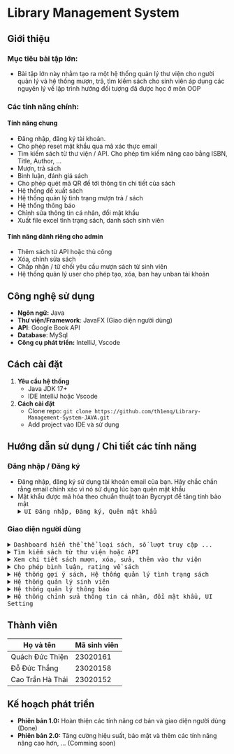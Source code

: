 # Library Management System

## Giới thiệu
### Mục tiêu bài tập lớn: 
- Bài tập lớn này nhằm tạo ra một hệ thống quản lý thư viện cho người quản lý và hệ thống mượn, trả, tìm kiếm sách cho sinh viên áp dụng các nguyên lý về lập trình hướng đối tượng đã được học ở môn OOP
### Các tính năng chính:
#### Tính năng chung
- Đăng nhập, đăng ký tài khoản.
- Cho phép reset mật khẩu qua mã xác thực email
- Tìm kiếm sách từ thư viện / API. Cho phép tìm kiếm nâng cao bằng ISBN, Title, Author, ...
- Mượn, trả sách
- Bình luận, đánh giá sách
- Cho phép quét mã QR để tới thông tin chi tiết của sách
- Hệ thống đề xuất sách
- Hệ thống quản lý tình trạng mượn trả / sách
- Hệ thống thông báo
- Chỉnh sửa thông tin cá nhân, đổi mật khẩu
- Xuất file excel tình trạng sách, danh sách sinh viên
#### Tính năng dành riêng cho admin
- Thêm sách từ API hoặc thủ công
- Xóa, chỉnh sửa sách
- Chấp nhận / từ chối yêu cầu mượn sách từ sinh viên
- Hệ thống quản lý user cho phép tạo, xóa, ban hay unban tài khoản
## Công nghệ sử dụng
- **Ngôn ngữ:** Java
- **Thư viện/Framework**: JavaFX (Giao diện người dùng)
- **API**: Google Book API
- **Database**: MySql
- **Công cụ phát triển:** IntelliJ, Vscode
## Cách cài đặt
1. **Yêu cầu hệ thống**
   - Java JDK 17+
   - IDE IntelliJ hoặc Vscode
2. **Cách cài đặt**
   - Clone repo: `git clone https://github.com/th1enq/Library-Management-System-JAVA.git`
   - Add project vào IDE và sử dụng
## Hướng dẫn sử dụng / Chi tiết các tính năng
### Đăng nhập / Đăng ký
- Đăng nhập, đăng ký sử dụng tài khoản email của bạn. Hãy chắc chắn rằng email chính xác vì nó sử dụng lúc bạn quên mật khẩu
- Mật khẩu được mã hóa theo chuẩn thuật toán Bycrypt để tăng tính bảo mật
  <details close>
    <summary><samp>UI Đăng nhập, Đăng ký, Quên mật khẩu</samp></summary>
    <br>
    Đăng nhập:
    <br>
    <img src="https://github.com/user-attachments/assets/f7eb0e5a-588f-4ea4-8ab0-caf4789e19d9" alt="UI Đăng nhập" width="1000">
    <br>
    Đăng ký:
    <br>
    <img src="https://github.com/user-attachments/assets/cc400a51-1945-40c6-a972-4dad443deb3e" alt="UI Đăng ký" width="1000">
    <br>
    Gửi mã xác nhận về email:
    <br>
    <img src="https://github.com/user-attachments/assets/66b2cc21-9b0a-4459-87e4-e2b5e2143a12" alt="UI Reset Password" width="1000">
    <br>
  </details>
### Giao diện người dùng
  <details close>
    <summary><samp>Dashboard hiển thể thể loại sách, số lượt truy cập ...</samp></summary>
    <br>
    <img src="https://github.com/user-attachments/assets/c3990c62-fe74-4c61-bfa7-d7113b57a4ee" alt="UI Reset Password" width="1000">
  </details>

  <details close>
    <summary><samp>Tìm kiếm sách từ thư viện hoặc API</samp></summary>
    <br>
    <img src="https://github.com/user-attachments/assets/79b13b00-1f9a-41e1-aa0a-4cf5d77161d1" alt="UI Reset Password" width="1000">
  </details>
  <details close>
    <summary><samp>Xem chi tiết sách mượn, xóa, sửa, thêm vào thư viện</samp></summary>
    <br>
    <img src="https://github.com/user-attachments/assets/291c9b80-7411-4eb0-a444-25acf5652c04" alt="UI Reset Password" width="1000">
  </details>
  <details close>
    <summary><samp>Cho phép bình luận, rating về sách</samp></summary>
    <br>
    <img src="https://github.com/user-attachments/assets/593a6913-4e47-4c0c-865b-1e2acfd064df" alt="UI Reset Password" width="1000">
  </details>
  <details close>
    <summary><samp>Hệ thống gợi ý sách, Hệ thống quản lý tình trạng sách</samp></summary>
    <br>
    <img src="https://github.com/user-attachments/assets/fe35dc97-a762-4ec4-a43b-cb34e9bede7b" alt="UI Reset Password" width="1000">
  </details>
  <details close>
    <summary><samp>Hệ thống quản lý sinh viên</samp></summary>
    <br>
    <img src="https://github.com/user-attachments/assets/f118172b-8b38-4781-9d5c-51d72a6b155e" alt="UI Reset Password" width="1000">
  </details>
  <details close>
    <summary><samp>Hệ thống quản lý thông báo</samp></summary>
    <br>
    <img src="https://github.com/user-attachments/assets/f89fbb3d-7d60-44b3-b710-05d38e440488" alt="UI Reset Password" width="1000">
  </details>
  <details close>
    <summary><samp>Hệ thống chỉnh sửa thông tin cá nhân, đổi mật khẩu, UI Setting</samp></summary>
    <br>
    <img src="https://github.com/user-attachments/assets/52682f64-2a62-4a36-b046-5500dd7da9f2" alt="UI Reset Password" width="1000">
  </details>
  
## Thành viên
| **Họ và tên**        | **Mã sinh viên** |
|-----------------------|------------------|
| Quách Đức Thiện       | 23020161         |
| Đỗ Đức Thắng      | 23020158         |
| Cao Trần Hà Thái   | 23020152 |

## Kế hoạch phát triển
- **Phiên bản 1.0:** Hoàn thiện các tính năng cơ bản và giao diện người dùng (Done)
- **Phiên bản 2.0:** Tăng cường hiệu suất, bảo mật và thêm các tính năng nâng cao hơn, ... (Comming soon)







   

